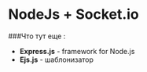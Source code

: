 # NodeJs + Socket.io
###Что тут еще :
* **Express.js** - framework for Node.js
* **Ejs.js** - шаблонизатор
